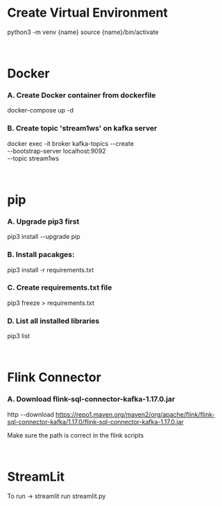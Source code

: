 # Create Virtual Environment
python3 -m venv {name}
source {name}/bin/activate

<br>

# Docker
### A. Create Docker container from dockerfile 
docker-compose up -d 

### B. Create topic 'stream1ws' on kafka server
docker exec -it broker kafka-topics --create \
--bootstrap-server localhost:9092 \
--topic stream1ws

<br>

# pip
### A. Upgrade pip3 first
pip3 install --upgrade pip

### B. Install pacakges:
pip3 install -r requirements.txt

### C. Create requirements.txt file 
pip3 freeze > requirements.txt

### D. List all installed libraries 
pip3 list

<br>

# Flink Connector
### A. Download flink-sql-connector-kafka-1.17.0.jar
http --download https://repo1.maven.org/maven2/org/apache/flink/flink-sql-connector-kafka/1.17.0/flink-sql-connector-kafka-1.17.0.jar

Make sure the path is correct in the flink scripts

<br>

# StreamLit 
To run -> streamlit run streamlit.py